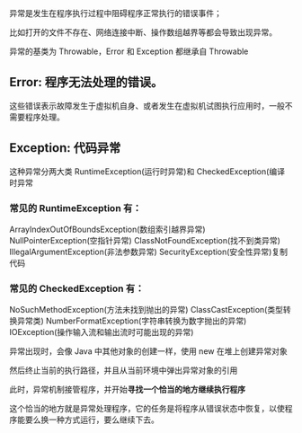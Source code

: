 异常是发生在程序执行过程中阻碍程序正常执行的错误事件；

比如打开的文件不存在、网络连接中断、操作数组越界等都会导致出现异常。

异常的基类为 Throwable，Error 和 Exception 都继承自 Throwable

## Error: 程序无法处理的错误。

这些错误表示故障发生于虚拟机自身、或者发生在虚拟机试图执行应用时，一般不需要程序处理。

## Exception: 代码异常

这种异常分两大类 RuntimeException(运行时异常)和 CheckedException(编译时异常

### 常见的 RuntimeException 有：
ArrayIndexOutOfBoundsException(数组索引越界异常)
NullPointerException(空指针异常)
ClassNotFoundException(找不到类异常)
IllegalArgumentException(非法参数异常)
SecurityException(安全性异常)复制代码
### 常见的 CheckedException 有：
NoSuchMethodException(方法未找到抛出的异常)
ClassCastException(类型转换异常类)
NumberFormatException(字符串转换为数字抛出的异常)
IOException(操作输入流和输出流时可能出现的异常)


异常出现时，会像 Java 中其他对象的创建一样，使用 new 在堆上创建异常对象

然后终止当前的执行路径，并且从当前环境中弹出异常对象的引用

此时，异常机制接管程序，并开始**寻找一个恰当的地方继续执行程序**

这个恰当的地方就是异常处理程序，它的任务是将程序从错误状态中恢复，以使程序能要么换一种方式运行，要么继续下去。
